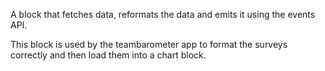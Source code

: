 A block that fetches data, reformats the data and emits it using the events API.

This block is used by the teambarometer app to format the surveys correctly and then load them into
a chart block.
